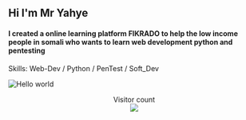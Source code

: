 ## Hi I'm Mr Yahye 

#### I created a online learning platform FIKRADO to help the low income people in somali who wants to learn web development python and pentesting

Skills: Web-Dev / Python / PenTest / Soft_Dev

<img src="https://raw.githubusercontent.com/sagar-viradiya/sagar-viradiya/master/resources/banner.png" alt="Hello world">

<p align="center"> 
  Visitor count<br>
  <img src="https://profile-counter.glitch.me/sagar-viradiya/count.svg" />
</p>
